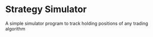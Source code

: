 # Strategy Simulator
A simple simulator program to track holding positions of any trading algorithm
